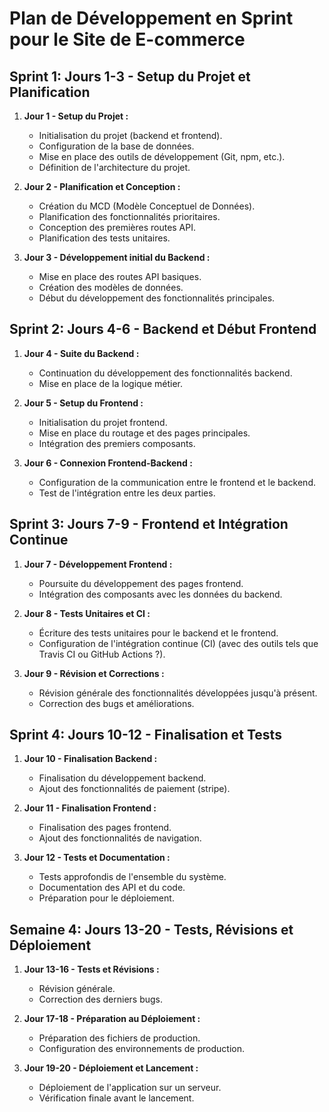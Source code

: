 # Plan de Développement en Sprint pour le Site de E-commerce

## Sprint 1: Jours 1-3 - Setup du Projet et Planification
1. **Jour 1 - Setup du Projet :**
   - Initialisation du projet (backend et frontend).
   - Configuration de la base de données.
   - Mise en place des outils de développement (Git, npm, etc.).
   - Définition de l'architecture du projet.

2. **Jour 2 - Planification et Conception :**
   - Création du MCD (Modèle Conceptuel de Données).
   - Planification des fonctionnalités prioritaires.
   - Conception des premières routes API.
   - Planification des tests unitaires.

3. **Jour 3 - Développement initial du Backend :**
   - Mise en place des routes API basiques.
   - Création des modèles de données.
   - Début du développement des fonctionnalités principales.

## Sprint 2: Jours 4-6 - Backend et Début Frontend
1. **Jour 4 - Suite du Backend :**
   - Continuation du développement des fonctionnalités backend.
   - Mise en place de la logique métier.

2. **Jour 5 - Setup du Frontend :**
   - Initialisation du projet frontend.
   - Mise en place du routage et des pages principales.
   - Intégration des premiers composants.

3. **Jour 6 - Connexion Frontend-Backend :**
   - Configuration de la communication entre le frontend et le backend.
   - Test de l'intégration entre les deux parties.

## Sprint 3: Jours 7-9 - Frontend et Intégration Continue
1. **Jour 7 - Développement Frontend :**
   - Poursuite du développement des pages frontend.
   - Intégration des composants avec les données du backend.

2. **Jour 8 - Tests Unitaires et CI :**
   - Écriture des tests unitaires pour le backend et le frontend.
   - Configuration de l'intégration continue (CI) (avec des outils tels que Travis CI ou GitHub Actions ?).

3. **Jour 9 - Révision et Corrections :**
   - Révision générale des fonctionnalités développées jusqu'à présent.
   - Correction des bugs et améliorations.

## Sprint 4: Jours 10-12 - Finalisation et Tests
1. **Jour 10 - Finalisation Backend :**
   - Finalisation du développement backend.
   - Ajout des fonctionnalités de paiement (stripe).

2. **Jour 11 - Finalisation Frontend :**
   - Finalisation des pages frontend.
   - Ajout des fonctionnalités de navigation.

3. **Jour 12 - Tests et Documentation :**
   - Tests approfondis de l'ensemble du système.
   - Documentation des API et du code.
   - Préparation pour le déploiement.

## Semaine 4: Jours 13-20 - Tests, Révisions et Déploiement
1. **Jour 13-16 - Tests et Révisions :**
   - Révision générale.
   - Correction des derniers bugs.

2. **Jour 17-18 - Préparation au Déploiement :**
   - Préparation des fichiers de production.
   - Configuration des environnements de production.

3. **Jour 19-20 - Déploiement et Lancement :**
   - Déploiement de l'application sur un serveur.
   - Vérification finale avant le lancement.
